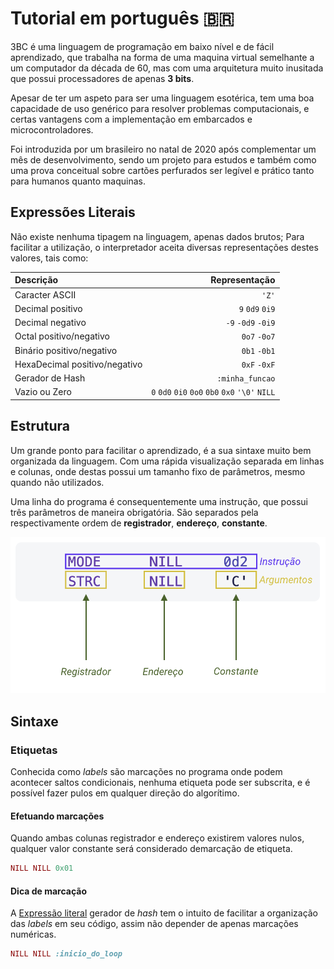 Tutorial em português :brazil:
==============================

3BC é uma linguagem de programação em baixo nível e de fácil aprendizado, que trabalha na forma de uma maquina virtual semelhante a um computador da década de 60, mas com uma arquitetura muito inusitada que possui processadores de apenas **3 bits**.

Apesar de ter um aspeto para ser uma linguagem esotérica, tem uma boa capacidade de uso genérico para resolver problemas computacionais, e certas vantagens com a implementação em embarcados e microcontroladores.

Foi introduzida por um brasileiro no natal de 2020 após complementar um mês de desenvolvimento, sendo um projeto para estudos e também como uma prova conceitual sobre cartões perfurados ser legível e prático tanto para humanos quanto maquinas.

Expressões Literais
-------------------

Não existe nenhuma tipagem na linguagem, apenas dados brutos; Para facilitar a utilização, o interpretador aceita diversas representações destes valores, tais como: 

| Descrição | Representação |
| :-------- | ------------: |
| Caracter ASCII | `'Z'` |
| Decimal positivo | `9` `0d9` `0i9` |
| Decimal negativo | `-9` `-0d9` `-0i9` | 
| Octal positivo/negativo | `0o7` `-0o7` |
| Binário positivo/negativo | `0b1` `-0b1` | 
| HexaDecimal positivo/negativo | `0xF` `-0xF` |
| Gerador de Hash | `:minha_funcao` |
| Vazio ou Zero | `0` `0d0` `0i0` `0o0` `0b0` `0x0` `'\0'` `NILL` |

Estrutura
---------

Um grande ponto para facilitar o aprendizado, é a sua sintaxe muito bem organizada da linguagem. Com uma rápida visualização separada em linhas e colunas, onde destas possui um tamanho fixo de parâmetros, mesmo quando não utilizados.

Uma linha do programa é consequentemente uma instrução, que possui três parâmetros de maneira obrigatória. São separados pela respectivamente ordem de **registrador**, **endereço**, **constante**.

![structure-pt-br ><](/images/structure-pt-br.png)


Sintaxe
-------

### Etiquetas ###

Conhecida como _labels_ são marcações no programa onde podem acontecer saltos condicionais, nenhuma etiqueta pode ser subscrita, e é possível fazer pulos em qualquer direção do algorítimo.

#### Efetuando marcações ####

Quando ambas colunas registrador e endereço existirem valores nulos, qualquer valor constante será considerado demarcação de etiqueta.

```RUBY
NILL NILL 0x01
```

#### Dica de marcação ####

A [Expressão literal](#expressões-literais) gerador de _hash_ tem o intuito de facilitar a organização das _labels_ em seu código, assim não depender de apenas marcações numéricas.

```RUBY
NILL NILL :inicio_do_loop
```
